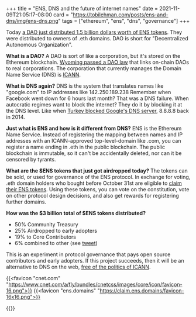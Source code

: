 +++
title = "ENS, DNS and the future of internet names"
date = 2021-11-09T21:05:17-08:00
card = "https://tobilehman.com/posts/ens-and-dns/img/ens-dns.png"
tags = ["ethereum", "ens", "dns", "governance"]
+++

Today [a DAO just distributed 1.5 billion dollars worth of ENS tokens](https://twitter.com/nileshtrivedi/status/1458002617439825920). They were distributed to owners of .eth domains. DAO is short for "Decentralized Autonomous Organization". 

**What is a DAO?** A DAO is sort of like a corporation, but it's stored on the Ethereum blockchain. [Wyoming passed a DAO law](https://www.wyoleg.gov/Legislation/2021/SF0038) that links on-chain DAOs to real corporations. The corporation that currently manages the Domain Name Service (DNS) is [ICANN](https://www.icann.org/).

**What is DNS again?** DNS is the system that translates names like "google.com" to IP addresses like 142.250.189.238
Remember when Facebook went down for 6 hours last month? That was a DNS failure. When autocratic regimes want to block the internet? They do it by blocking it at the DNS level. Like when [Turkey blocked Google's DNS server](https://www.cnet.com/tech/services-and-software/google-confirms-turkey-is-blocking-its-dns-service/), 8.8.8.8 back in 2014.

**Just what is ENS and how is it different from DNS?** ENS is the Ethereum Name Service. Instead of registering the mapping between names and IP addresses with an ICANN-approved top-level-domain like .com, you can register a name ending in .eth in the public blockchain. The public blockchain is immutable, so it can't be accidentally deleted, nor can it be censored by tyrants.

**What are the $ENS tokens that just got airdropped today?** The tokens can be sold, or used for governance of the ENS protocol. In exchange for voting, .eth domain holders who bought before October 31st are eligible to [claim their ENS tokens](https://claim.ens.domains/). Using these tokens, you can vote on the constitution, vote on other protocol design decisions, and also get rewards for registering further domains. 

**How was the $3 billion total of $ENS tokens distributed?**
 - 50% Community Treasury
 - 25% Airdropped to early adopters
 - 19% to Core Contributors
 - 6% combined to other (see [tweet](https://twitter.com/ensdomains/status/1455754478477619200))

This is an experiment in protocol governance that pays open source contributors and early adopters. If this project succeeds, then it will be an alternative to DNS on the web, [free of the politics of ICANN](https://www.theguardian.com/technology/2016/mar/14/icann-internet-control-domain-names-iana).

{{<favicon "cnet.com" "https://www.cnet.com/a/fly/bundles/cnetcss/images/core/icon/favicon-16.png">}}
{{<favicon "ens.domains" "https://claim.ens.domains/favicon-16x16.png">}}

{{<tweet>}}